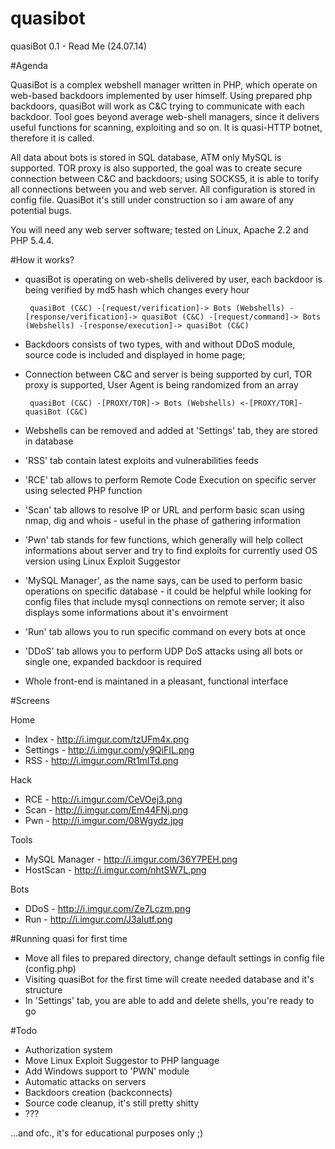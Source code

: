 quasibot
========

quasiBot 0.1 - Read Me (24.07.14)

#Agenda

QuasiBot is a complex webshell manager written in PHP, which operate on web-based backdoors implemented by user himself. Using prepared php backdoors, quasiBot will work as C&C trying to communicate with each backdoor. Tool goes beyond average web-shell managers, since it delivers useful functions for scanning, exploiting and so on. It is quasi-HTTP botnet, therefore it is called. 

All data about bots is stored in SQL database, ATM only MySQL is supported. TOR proxy is also supported, the goal was to create secure connection between C&C and backdoors; using SOCKS5, it is able to torify all connections between you and web server. All configuration is stored in config file. QuasiBot it's still under construction so i am aware of any potential bugs.

You will need any web server software; tested on Linux, Apache 2.2 and PHP 5.4.4.


#How it works?

 - quasiBot is operating on web-shells delivered by user, each backdoor is being verified by md5 hash which changes every hour

		quasiBot (C&C) -[request/verification]-> Bots (Webshells) -[response/verification]-> quasiBot (C&C) -[request/command]-> Bots (Webshells) -[response/execution]-> quasiBot (C&C)				

 - Backdoors consists of two types, with and without DDoS module, source code is included and displayed in home page; 
 - Connection between C&C and server is being supported by curl, TOR proxy is supported, User Agent is being randomized from an array

 		quasiBot (C&C) -[PROXY/TOR]-> Bots (Webshells) <-[PROXY/TOR]- quasiBot (C&C)

 - Webshells can be removed and added at 'Settings' tab, they are stored in database
 - 'RSS' tab contain latest exploits and vulnerabilities feeds
 - 'RCE' tab allows to perform Remote Code Execution on specific server using selected PHP function
 - 'Scan' tab allows to resolve IP or URL and perform basic scan using nmap, dig and whois - useful in the phase of gathering information
 - 'Pwn' tab stands for few functions, which generally will help collect informations about server and try to find exploits for currently used OS version using Linux Exploit Suggestor
 - 'MySQL Manager', as the name says, can be used to perform basic operations on specific database - it could be helpful while looking for config files that include mysql connections on remote server; it also displays some informations about it's envoirment
 - 'Run' tab allows you to run specific command on every bots at once
 - 'DDoS' tab allows you to perform UDP DoS attacks using all bots or single one, expanded backdoor is required
 - Whole front-end is maintaned in a pleasant, functional interface


#Screens

Home
 - Index - http://i.imgur.com/tzUFm4x.png
 - Settings - http://i.imgur.com/y9QiFIL.png
 - RSS - http://i.imgur.com/Rt1mITd.png 

Hack
 - RCE - http://i.imgur.com/CeVOej3.png
 - Scan - http://i.imgur.com/Em44FNj.png
 - Pwn - http://i.imgur.com/08Wgydz.jpg

Tools
 - MySQL Manager - http://i.imgur.com/36Y7PEH.png
 - HostScan - http://i.imgur.com/nhtSW7L.png

Bots
 - DDoS - http://i.imgur.com/Ze7Lczm.png
 - Run - http://i.imgur.com/J3aIutf.png


#Running quasi for first time

 - Move all files to prepared directory, change default settings in config file (config.php)
 - Visiting quasiBot for the first time will create needed database and it's structure
 - In 'Settings' tab, you are able to add and delete shells, you're ready to go


#Todo

 - Authorization system
 - Move Linux Exploit Suggestor to PHP language
 - Add Windows support to 'PWN' module
 - Automatic attacks on servers
 - Backdoors creation (backconnects)
 - Source code cleanup, it's still pretty shitty
 - ???

...and ofc., it's for educational purposes only ;)
